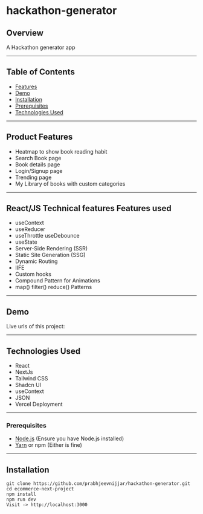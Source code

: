 # hackathon-generator

## Overview

A Hackathon generator app

---

## Table of Contents

- [Features](#features)
- [Demo](#demo)
- [Installation](#installation)
- [Prerequisites](#prerequisites)
- [Technologies Used](#technologies-used)

---
## Product Features
- Heatmap to show book reading habit
- Search Book page
- Book details page
- Login/Signup page
- Trending page
- My Library of books with custom categories

---
## React/JS Technical features Features used
- useContext 
- useReducer
- useThrottle
  useDebounce
- useState
- Server-Side Rendering (SSR)
- Static Site Generation (SSG)
- Dynamic Routing
- IIFE
- Custom hooks
- Compound Pattern for Animations
- map() filter() reduce() Patterns


---
## Demo

Live urls of this project:


---
## Technologies Used

- React
- NextJs
- Tailwind CSS
- Shadcn UI
- useContext
- JSON
- Vercel Deployment

---
### Prerequisites

- [Node.js](https://nodejs.org/) (Ensure you have Node.js installed)
- [Yarn](https://yarnpkg.com/) or npm (Either is fine)

---

## Installation
```
git clone https://github.com/prabhjeevnijjar/hackathon-generator.git
cd ecommerce-next-project
npm install
npm run dev
Visit -> http://localhost:3000

```
